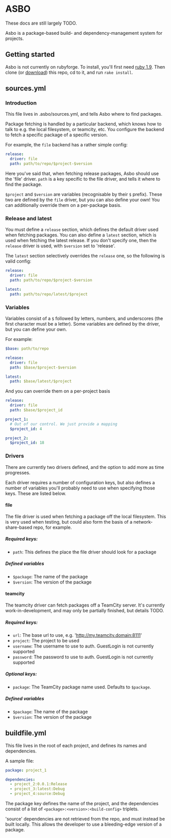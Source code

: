 ASBO
====

These docs are still largely TODO.

Asbo is a package-based build- and dependency-management system for projects.


Getting started
---------------

Asbo is not currently on rubyforge.
To install, you'll first need [ruby 1.9](http://rubyinstaller.org/downloads/).
Then clone (or [download](https://github.com/canton7/asbo/archive/master.zip)) this repo, cd to it, and run `rake install`.


sources.yml
-----------

### Introduction

This file lives in .asbo/sources.yml, and tells Asbo where to find packages.

Package fetching is handled by a particular backend, which knows how to talk to e.g. the local filesystem, or teamcity, etc.
You configure the backend to fetch a specific package of a specific version.

For example, the `file` backend has a rather simple config:

```yaml
release:
  driver: file
  path: path/to/repo/$project-$version
```

Here you've said that, when fetching release packages, Asbo should use the 'file' driver.
`path` is a key specific to the file driver, and tells it where to find the package.

`$project` and `$version` are variables (recognisable by their `$` prefix).
These two are defined by the `file` driver, but you can also define your own!
You can additionally override them on a per-package basis.

### Release and latest

You must define a `release` section, which defines the default driver used when fetching packages.
You can also define a `latest` section, which is used when fetching the latest release.
If you don't specify one, then the `release` driver is used, with `$version` set to 'release'.

The `latest` section selectively overrides the `release` one, so the following is valid config:

```yaml
release:
  driver: file
  path: path/to/repo/$project-$version

latest:
  path: path/to/repo/latest/$project
```

### Variables

Variables consist of a `$` followed by letters, numbers, and underscores (the first character must be a letter).
Some variables are defined by the driver, but you can define your own.

For example:

```yaml
$base: path/to/repo

release:
  driver: file
  path: $base/$project-$version

latest:
  path: $base/latest/$project
```

And you can override them on a per-project basis

```yaml
release:
  driver: file
  path: $base/$project_id

project_1:
  # Out of our control. We just provide a mapping
  $project_id: 4

project_2:
  $project_id: 18
```

### Drivers

There are currently two drivers defined, and the option to add more as time progresses.

Each driver requires a number of configuration keys, but also defines a number of variables you'll probably need to use when specifying those keys.
These are listed below.

#### file

The file driver is used when fetching a package off the local filesystem.
This is very used when testing, but could also form the basis of a network-share-based repo, for example.

##### Required keys:
 - `path`: This defines the place the file driver should look for a package

##### Defined variables
 - `$package`: The name of the package
 - `$version`: The version of the package  

#### teamcity

The teamcity driver can fetch packages off a TeamCity server.
It's currently work-in-development, and may only be partially finished, but details TODO.

##### Required keys:
 - `url`: The base url to use, e.g. 'http://my.teamcity.domain:8111'
 - `project`: The project to be used
 - `username`: The username to use to auth. GuestLogin is not currently supported
 - `password`: The password to use to auth. GuestLogin is not currently supported

##### Optional keys:
 - `package`: The TeamCity package name used. Defaults to `$package`.

##### Defined variables
 - `$package`: The name of the package
 - `$version`: The version of the package  



buildfile.yml
-------------

This file lives in the root of each project, and defines its names and dependencies.

A sample file:

```yaml
package: project_1

dependencies:
  - project_2:0.0.1:Release
  - project_3:latest:Debug
  - project_4:source:Debug
```

The package key defines the name of the project, and the dependencies consist of a list of `<package>:<version>:<build-config>` triplets.

'source' dependencies are not retrieved from the repo, and must instead be built locally.
This allows the developer to use a bleeding-edge version of a package.

